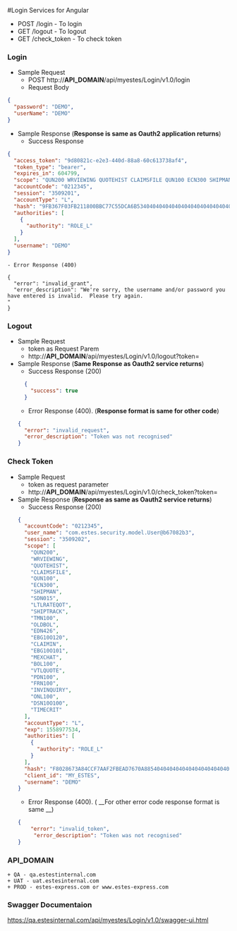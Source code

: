 #Login Services for Angular

+ POST /login  - To login
+ GET /logout  - To logout
+ GET /check_token - To check token

### Login
+ Sample Request
  - POST http://__API_DOMAIN__/api/myestes/Login/v1.0/login
  - Request Body
```json
{
  "password": "DEMO",
  "userName": "DEMO"
}
```

+ Sample Response (__Response is same as Oauth2 application returns__)
	- Success Response
```json
{
  "access_token": "9d80821c-e2e3-440d-88a8-60c613738af4",
  "token_type": "bearer",
  "expires_in": 604799,
  "scope": "QUN200 WRVIEWING QUOTEHIST CLAIMSFILE QUN100 ECN300 SHIPMAN SDN015 LTLRATEQOT SHIPTRACK TMN100 OLDBOL EDN426 EBG10O120 CLAIMIN EBG10O101 MEXCHAT BOL100 VTLQUOTE PDN100 FRN100 INVINQUIRY ONL100 DSN10O100 TIMECRIT",
  "accountCode": "0212345",
  "session": "3509201",
  "accountType": "L",
  "hash": "9FB367F03FB211800BBC77C55DCA6B53404040404040404040404040404040404040404040404040404040404040404040404040404040404040404040404040404040404040404040404040404040404040404040404040404040404040404040404040",
  "authorities": [
    {
      "authority": "ROLE_L"
    }
  ],
  "username": "DEMO"
}
```
	- Error Response (400)
```
{
  "error": "invalid_grant",
  "error_description": "We're sorry, the username and/or password you have entered is invalid.  Please try again.                                                                                                                                                                           "
}
```

### Logout 
+ Sample Request
	- token as Request Parem
	- http://__API_DOMAIN__/api/myestes/Login/v1.0/logout?token=__<token>__
+ Sample Response (__Same Response as Oauth2 service returns__)
	- Success Response (200)
	```json 
	  {
		"success": true
	  }
	```
	- Error Response (400). (__Response format is same for other code__)
	```json
	{
	  "error": "invalid_request",
	  "error_description": "Token was not recognised"
	}
	```
### Check Token

+ Sample Request
	- token as request parameter
	- http://__API_DOMAIN__/api/myestes/Login/v1.0/check_token?token=__<token>__
+ Sample Response (__Response as same as Oauth2 service returns__)
	- Success Response (200)
	```json
	{
	  "accountCode": "0212345",
	  "user_name": "com.estes.security.model.User@b67082b3",
	  "session": "3509202",
	  "scope": [
	    "QUN200",
	    "WRVIEWING",
	    "QUOTEHIST",
	    "CLAIMSFILE",
	    "QUN100",
	    "ECN300",
	    "SHIPMAN",
	    "SDN015",
	    "LTLRATEQOT",
	    "SHIPTRACK",
	    "TMN100",
	    "OLDBOL",
	    "EDN426",
	    "EBG10O120",
	    "CLAIMIN",
	    "EBG10O101",
	    "MEXCHAT",
	    "BOL100",
	    "VTLQUOTE",
	    "PDN100",
	    "FRN100",
	    "INVINQUIRY",
	    "ONL100",
	    "DSN10O100",
	    "TIMECRIT"
	  ],
	  "accountType": "L",
	  "exp": 1558977534,
	  "authorities": [
	    {
	      "authority": "ROLE_L"
	    }
	  ],
	  "hash": "F8028673A84CCF7AAF2FBEAD7670A885404040404040404040404040404040404040404040404040404040404040404040404040404040404040404040404040404040404040404040404040404040404040404040404040404040404040404040404040",
	  "client_id": "MY_ESTES",
	  "username": "DEMO"
	}
	```
	- Error Response (400). ( __For other error code response format is same __)
	```json
	{
  		"error": "invalid_token",
 		 "error_description": "Token was not recognised"
	}
	```
	
### API_DOMAIN
	+ QA - qa.estestinternal.com
	+ UAT - uat.estesinternal.com
	+ PROD - estes-express.com or www.estes-express.com

### Swagger Documentaion
https://qa.estesinternal.com/api/myestes/Login/v1.0/swagger-ui.html

	
	